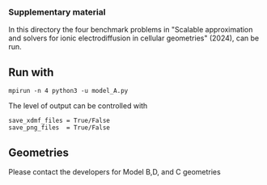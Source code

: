 ### Supplementary material 

In this directory the four benchmark problems in "Scalable approximation and solvers for ionic electrodiffusion in cellular geometries" (2024), can be run.

## Run with
```
mpirun -n 4 python3 -u model_A.py 
```

The level of output can be controlled with 
```
save_xdmf_files = True/False
save_png_files  = True/False
```

## Geometries 
Please contact the developers for Model B,D, and C geometries 

